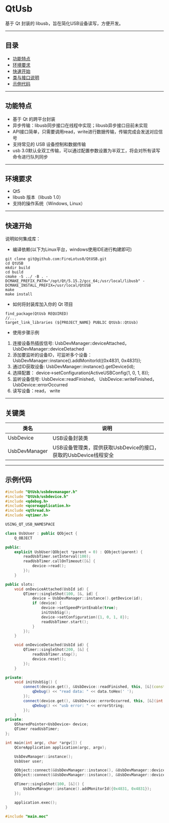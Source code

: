 # QtUsb

基于 Qt 封装的 libusb，旨在简化USB设备读写，方便开发。

---

## 目录

- [功能特点](#功能特点)
- [环境要求](#环境要求)
- [快速开始](#快速开始)
- [类与接口说明](#关键类)
- [示例代码](#示例代码)


---

## 功能特点

- 基于 Qt 的跨平台封装
- 异步传输：libusb同步接口在线程中实现；libusb异步接口目前未实现
- API接口简单，只需要调用read，write进行数据传输，传输完成会发送对应信号
- 支持常见的 USB 设备控制和数据传输
- usb 3.0默认全双工传输，可以通过配置参数设置为半双工，将会对所有读写命令进行队列同步

---

## 环境要求

- Qt5
- libusb 版本（libusb 1.0）
- 支持的操作系统（Windows, Linux）

---

## 快速开始

说明如何集成库：

- 编译依赖(以下为Linux平台，windows使用IDE进行构建即可)
```
git clone git@github.com:FireLotus0/QtUSB.git
cd QtUSB
mkdir build
cd build
cmake -S ../ -B . -DCMAKE_PREFIX_PATH="/opt/Qt/5.15.2/gcc_64;/usr/local/libusb" -DCMAKE_INSTALL_PREFIX=/usr/local/QtUSB
make
make install
```
- 如何将封装库加入你的 Qt 项目
```
find_package(QtUsb REQUIRED)
//...
target_link_libraries (${PROJECT_NAME} PUBLIC QtUsb::QtUsb)
```
- 使用步骤示例
1. 连接设备热插拔信号: UsbDevManager::deviceAttached， UsbDevManager::deviceDetached
2. 添加要监听的设备ID，可监听多个设备：UsbDevManager::instance().addMonitorId({0x4831, 0x4831});
3. 通过ID获取设备: UsbDevManager::instance().getDevice(id);
4. 选择配置： device->setConfiguration(ActiveUSBConfig{1, 0, 1, 8});
5. 监听设备信号: UsbDevice::readFinished，  UsbDevice::writeFinished，  UsbDevice::errorOccurred
6. 读写设备：read， write
---

## 关键类

| 类名          | 说明                     |
|---------------|--------------------------|
| UsbDevice     | USB设备封装类             |
| UsbDevManager | USB设备管理类，提供获取UsbDevice的接口，获取的UsbDevice线程安全           |

---

## 示例代码

```cpp
#include "QtUsb/usbdevmanager.h"
#include "QtUsb/usbdevice.h"
#include <qdebug.h>
#include <qcoreapplication.h>
#include <qthread.h>
#include <qtimer.h>

USING_QT_USB_NAMESPACE

class UsbUser : public QObject {
    Q_OBJECT

public:
    explicit UsbUser(QObject *parent = 0) : QObject(parent) {
        readUsbTimer.setInterval(100);
        readUsbTimer.callOnTimeout([&] {
            device->read();
        });
    }

public slots:
    void onDeviceAttached(UsbId id) {
        QTimer::singleShot(100, [&, id] {
            device = UsbDevManager::instance().getDevice(id);
            if (device) {
                device->setSpeedPrintEnable(true);
                initUsbSig();
                device->setConfiguration({1, 0, 1, 8});
                readUsbTimer.start();
            }
        });
    }

    void onDeviceDetached(UsbId id) {
        QTimer::singleShot(200, [&] {
            readUsbTimer.stop();
            device.reset();
        });
    }

private:
    void initUsbSig() {
        connect(device.get(), &UsbDevice::readFinished, this, [&](const QByteArray &data) {
            qDebug() << "read data: " << data.toHex(' ');
        });
        connect(device.get(), &UsbDevice::errorOccurred, this, [&](int errorCode, const QString &errorString) {
            qDebug() << "usb error: " << errorString;
        });
    }
private:
    QSharedPointer<UsbDevice> device;
    QTimer readUsbTimer;
};

int main(int argc, char *argv[]) {
    QCoreApplication application(argc, argv);

    UsbDevManager::instance();
    UsbUser user;

    QObject::connect(&UsbDevManager::instance(), &UsbDevManager::deviceAttached, &user, &UsbUser::onDeviceAttached);
    QObject::connect(&UsbDevManager::instance(), &UsbDevManager::deviceDetached, &user, &UsbUser::onDeviceDetached);

    QTimer::singleShot(100, [&]() {
        UsbDevManager::instance().addMonitorId({0x4831, 0x4831});
    });

    application.exec();
}

#include "main.moc"

```
